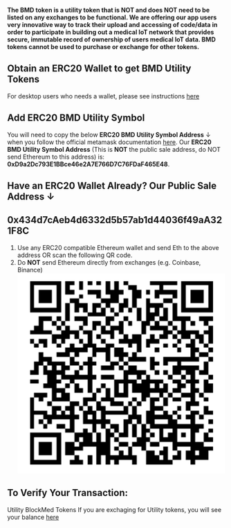 **The BMD token is a utility token that is NOT and does NOT need to be listed on any exchanges to be functional. We are offering our app users very innovative way to track their upload and accessing of code/data in order to participate in building out a medical IoT network that provides secure, immutable record of ownership of users medical IoT data.  BMD tokens cannot be used to purchase or exchange for other tokens.**

## Obtain an ERC20 Wallet to get BMD Utility Tokens

For desktop users who needs a wallet, please see instructions [here](https://github.com/BlockMedical/BlockMedical/blob/master/docs/metamaskdocs/metamask_exchange_instructions.md)

## Add ERC20 BMD Utility Symbol
You will need to copy the below **ERC20 BMD Utility Symbol Address** ↓ when you follow the official metamask documentation [here](https://metamask.zendesk.com/hc/en-us/articles/360015489031-Adding-and-Managing-Tokens-ERC20-In-The-New-UI).
Our **ERC20 BMD Utility Symbol Address** (This is **NOT** the public sale address, do NOT send Ethereum to this address) is:
**0xD9a2Dc793E1BBce46e2A7E766D7C76FDaF465E48**. 

## Have an ERC20 Wallet Already? Our Public Sale Address ↓
## **0x434d7cAeb4d6332d5b57ab1d44036f49aA321F8C**

1. Use any ERC20 compatible Ethereum wallet and send Eth to the above address OR scan the following QR code.
2. Do **NOT** send Ethereum directly from exchanges (e.g. Coinbase, Binance)
![QR Code](https://github.com/BlockMedical/BlockMedical/raw/master/docs/mobiledocs/tradecontract_QRcode.mainnet.png)

## To Verify Your Transaction:

Utility BlockMed Tokens
If you are exchaging for Utility tokens, you will see your balance [here](https://etherscan.io/address/0x434d7caeb4d6332d5b57ab1d44036f49aa321f8c)




